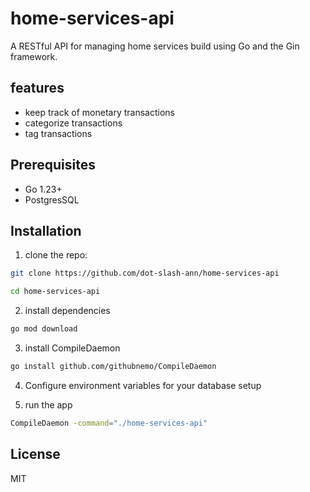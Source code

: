 # home-services-api

A RESTful API for managing home services build using Go and the Gin framework.

## features

- keep track of monetary transactions
- categorize transactions
- tag transactions

## Prerequisites

- Go 1.23+
- PostgresSQL

## Installation

1. clone the repo:

```bash
git clone https://github.com/dot-slash-ann/home-services-api

cd home-services-api
```

2. install dependencies

```bash
go mod download
```

3. install CompileDaemon

```bash
go install github.com/githubnemo/CompileDaemon
```

4. Configure environment variables for your database setup

5. run the app

```bash
CompileDaemon -command="./home-services-api"
```

## License

MIT
